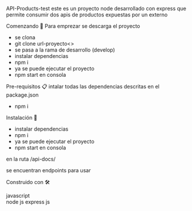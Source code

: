 API-Products-test
este es un proyecto node desarrollado con express que permite consumir dos apis de productos expuestas por un externo

Comenzando 🚀
Para emprezar se descarga el proyecto
- se clona
- git clone url-proyecto<>
- se pasa a la rama de desarrollo (develop)
- instalar dependencias
- npm i
- ya se puede ejecutar el proyecto
- npm start en consola



Pre-requisitos 📋
intalar todas las dependencias descritas en el package.json
- npm i

Instalación 🔧
- instalar dependencias
- npm i
- ya se puede ejecutar el proyecto
- npm start en consola

en la ruta
/api-docs/

se encuentran endpoints para usar


Construido con 🛠️

javascript  
node js
express js


